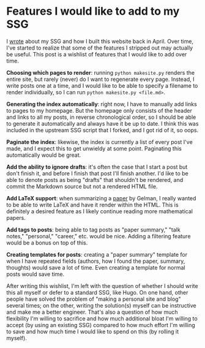 <!-- date: 2019-12-10 -->
# Features I would like to add to my SSG
I [wrote](https://tusharc.dev/site/about_website.html) about my SSG and how I built this website back in April. Over time, I've started to realize that some of the features I stripped out may actually be useful. This post is a wishlist of features that I would like to add over time.

**Choosing which pages to render**: running `python makesite.py` renders the entire site, but rarely (never) do I want to regenerate every page. Instead, I write posts one at a time, and I would like to be able to specify a filename to render individually, so I can run `python makesite.py <file.md>`.

**Generating the index automatically**: right now, I have to manually add links to pages to my homepage. But the homepage only consists of the header and links to all my posts, in reverse chronological order, so I should be able to generate it automatically and always have it be up to date. I think this was included in the upstream SSG script that I forked, and I got rid of it, so oops.

**Paginate the index**: likewise, the index is currently a list of every post I've made, and I expect this to get unwieldy at some point. Paginating this automatically would be great.

**Add the ability to ignore drafts**: it's often the case that I start a post but don't finish it, and before I finish that post I'll finish another. I'd like to be able to denote posts as being "drafts" that shouldn't be rendered, and commit the Markdown source but not a rendered HTML file.

**Add LaTeX support**: when summarizing a [paper](https://tusharc.dev/site/papers/bayesian_multilevel_estimation_gelman.html) by Gelman, I really wanted to be able to write LaTeX and have it render within the HTML. This is definitely a desired feature as I likely continue reading more mathematical papers.

**Add tags to posts**: being able to tag posts as "paper summary," "talk notes," "personal," "career," etc. would be nice. Adding a filtering feature would be a bonus on top of this.

**Creating templates for posts**: creating a "paper summary" template for when I have repeated fields (authors, how I found the paper, summary, thoughts) would save a lot of time. Even creating a template for normal posts would save time.

After writing this wishlist, I'm left with the question of whether I should write this all myself or defer to a standard SSG, like Hugo. On one hand, other people have solved the problem of "making a personal site and blog" several times; on the other, writing the solution(s) myself can be instructive and make me a better engineer. That's also a question of how much flexibility I'm willing to sacrifice and how much additional bloat I'm willing to accept (by using an existing SSG) compared to how much effort I'm willing to save and how much time I would like to spend on this (by rolling it myself).